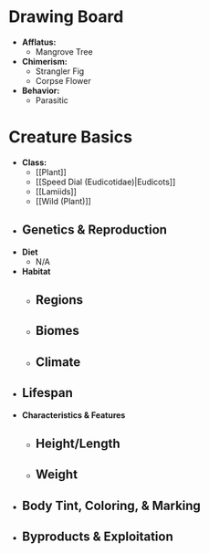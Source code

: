# Drawing Board
- **Afflatus:**
	- Mangrove Tree
- **Chimerism:**
	- Strangler Fig
	- Corpse Flower
- **Behavior:**
	- Parasitic
# Creature Basics
- **Class:**
	- [[Plant]]
	- [[Speed Dial (Eudicotidae)|Eudicots]]
	- [[Lamiids]]
	- [[Wild (Plant)]]
- **Genetics & Reproduction**
	- 
- **Diet**
	- N/A
- **Habitat**
	- Regions
		- 
	- Biomes
		- 
	- Climate
		- 
- **Lifespan**
	- 
- **Characteristics & Features**
	- Height/Length
		- 
	- Weight
		- 
- **Body Tint, Coloring, & Marking**
	- 
- **Byproducts & Exploitation**
	- 